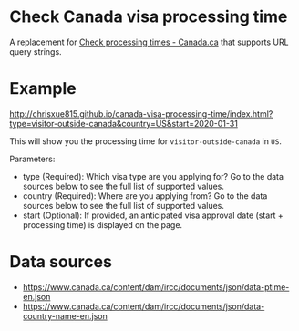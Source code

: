 # Check Canada visa processing time

A replacement for
[Check processing times - Canada.ca](https://www.canada.ca/en/immigration-refugees-citizenship/services/application/check-processing-times.html)
that supports URL query strings.

# Example

http://chrisxue815.github.io/canada-visa-processing-time/index.html?type=visitor-outside-canada&country=US&start=2020-01-31

This will show you the processing time for `visitor-outside-canada` in `US`.

Parameters:
* type (Required): Which visa type are you applying for? Go to the data sources below to see the full list of supported values.
* country (Required): Where are you applying from? Go to the data sources below to see the full list of supported values.
* start (Optional): If provided, an anticipated visa approval date (start + processing time) is displayed on the page.

# Data sources

* https://www.canada.ca/content/dam/ircc/documents/json/data-ptime-en.json
* https://www.canada.ca/content/dam/ircc/documents/json/data-country-name-en.json

